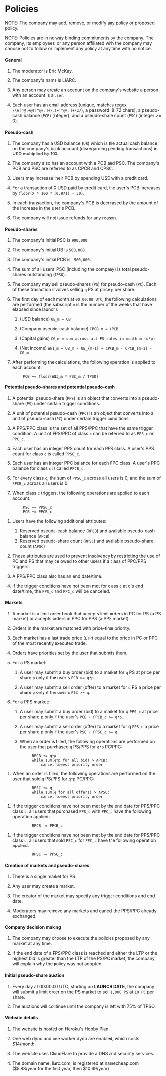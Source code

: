 # Policies

NOTE: The company may add, remove, or modify any policy or proposed policy.

NOTE: Policies are in no way binding commitments by the company. The company, its employees, or any person affiliated with the company may choose not to follow or implement any policy at any time with no notice.

#### General

1. The moderator is Eric McKay.

1. The company's name is LIARC.

1. Any person may create an account on the company's website a person with an account is a `user`.

1. Each user has an email address (unique, matches regex `/\A[^@]+@([^@\.]+\.)+[^@\.]+\z/`), a password (8-72 chars), a pseudo-cash balance (`PCB`) (integer), and a pseudo-share count (`PSC`) (integer >= 0).

#### Pseudo-cash

1. The company has a USD balance (`UB`) which is the actual cash balance on the company's bank account (disregarding pending transactions) in USD multiplied by 100.

1. The company also has an account with a PCB and PSC. The company's PCB and PSC are referred to as CPCB and CPSC.

1. Users may increase their PCB by spending USD with a credit card.

1. For a transaction of X USD paid by credit card, the user's PCB increases by `floor(X * 100 * (0.971) - 30)`.

1. In each transaction, the company's PCB is decreased by the amount of the increase in the user's PCB.

1. The company will not issue refunds for any reason.

#### Pseudo-shares

1. The company's initial PSC is `900,000`.

1. The company's initial UB is `500,000`.

1. The company's initial PCB is `-500,000`.

1. The sum of all users' PSC (including the company) is total pseudo-shares outstanding (`TPSO`).

1. The company may sell pseudo-shares (`PS`) for pseudo-cash (`PC`). Each of these trasaction involves selling `q` PS at price `p` per share.

1. The first day of each month at `00:00:00 UTC`, the following calculations are performed (the subscript `m` is the number of the weeks that have elapsed since launch):

    1. (USD balance) `UB_m = UB`

    1. (Company pseudo-cash balance) `CPCB_m = CPCB`

    1. (Capital gains) `CG_m = sum across all PS sales in month m (q*p)`

    1. (Net income) `WNI_m = UB_m - UB_{m-1} + CPCB_m - CPCB_{m-1} - CG_m`

1. After performing the calculations, the following operation is applied to each account:

```
        PCB += floor(WNI_m * PSC_m / TPSO)
```

#### Potential pseudo-shares and potential pseudo-cash

1. A potential pseudo-share (`PPS`) is an object that converts into a pseudo-share (`PS`) under certain trigger conditions.

1. A unit of potential pseudo-cash (`PPC`) is an object that converts into a unit of pseudo-cash (`PC`) under certain trigger conditions.

1. A PPS/PPC class is the set of all PPS/PPC that have the same trigger condition. A unit of PPS/PPC of class `c` can be referred to as `PPS_c` or `PPC_c`.

1. Each user has an integer PPS count for each PPS class. A user's PPS count for class `c` is called `PPSC_c`.

1. Each user has an integer PPC balance for each PPC class. A user's PPC balance for class `c` is called `PPCB_c`.

1. For every class `c`, the sum of `PPSC_c` across all users is 0, and the sum of `PPCB_c` across all users is 0.

1. When class `c` triggers, the following operations are applied to each account:

```
        PSC += PPSC_c
        PCB += PPCB_c
```

1. Users have the following additional attributes:

    1. Reserved pseudo-cash balance (`RPCB`) and available pseudo-cash balance (`APCB`)
    1. Reserved pseudo-share count (`RPSC`) and available pseudo-share count (`APSC`)

1. These attributes are used to prevent insolvency by restricting the use of PC and PS that may be owed to other users if a class of PPC/PPS triggers.

1. A PPS/PPC class also has an end date/time.

1. If the trigger conditions have not been met for class `c` at c's end date/time, the `PPS_c` and `PPC_c` will be canceled.

#### Markets

1. A market is a limit order book that accepts limit orders in PC for PS (a PS market) or accepts orders in PPC for PPS (a PPS market).

1. Orders in the market are matched with price-time priority.

1. Each market has a last trade price (`LTP`) equal to the price in PC or PPC of the most recently executed trade.

1. Orders have priorities set by the user that submits them.

1. For a PS market:

    1. A user may submit a buy order (bid) to a market for `q` PS at price per share `p` only if the user's `PCB >= q*p`.

    1. A user may submit a sell order (offer) to a market for `q` PS a price per share `p` only if the user's `PSC >= q`.

1. For a PPS market:

    1. A user may submit a buy order (bid) to a market for q `PPS_c` at price per share p only if the user's `PCB + PPCB_c >= q*p`.

    1. A user may submit a sell order (offer) to a market for q `PPS_c` a price per share p only if the user's `PSC + PPSC_c >= q`.

    1. When an order is filled, the following operations are performed on the user that purchased `q` PS/PPS for `q*p` PC/PPC:

```
            RPCB += q*p
            while sum(q*p for all bid) > APCB:
                cancel lowest priority order
```

1. When an order is filled, the following operations are performed on the user that sold `q` PS/PPS for `q*p` PC/PPC:

```
            RPSC += q
            while sum(q for all offers) > APSC:
                cancel lowest priority order
```

1. If the trigger conditions have not been met by the end date for PPS/PPC class `c`, all users that purchased `PPS_c` with `PPC_c` have the following operation applied:

```
            RPCB -= PPCB_c
```

1. If the trigger conditions have not been met by the end date for PPS/PPC class `c`, all users that sold `PSC_c` for `PPC_c` have the following operation applied:

```
            RPSC -= PPSC_c
```

#### Creation of markets and pseudo-shares

1. There is a single market for PS.

1. Any user may create a market.

1. The creator of the market may specify any trigger conditions and end date.

1. Moderators may remove any markets and cancel the PPS/PPC already exchanged.

#### Company decision making

1. The company may choose to execute the policies proposed by any market at any time.

1. If the end date of a PPS/PPC class is reached and either the LTP or the highest bid is greater than the LTP of the PS/PC market, the company will explain why the policy was not adopted.

#### Initial pseudo-share auction

1. Every day at 00:00:00 UTC, starting on **LAUNCH DATE**, the company will submit a limit order on the PS market to sell `1,000 PS` at `10 PC` per share.

1. The auctions will continue until the company is left with 75% of TPSO.

#### Website details

1. The website is hosted on Heroku's Hobby Plan.

1. One web dyno and one worker dyno are enabled, which costs $14/month.

1. The website uses CloudFlare to provide a DNS and security services.

1. The domain name, liarc.com, is registered at namecheap.com ($5.88/year for the first year, then $10.69/year)